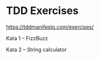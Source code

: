 # TDD Exercises

https://tddmanifesto.com/exercises/


Kata 1 – FizzBuzz

Kata 2 – String calculator
